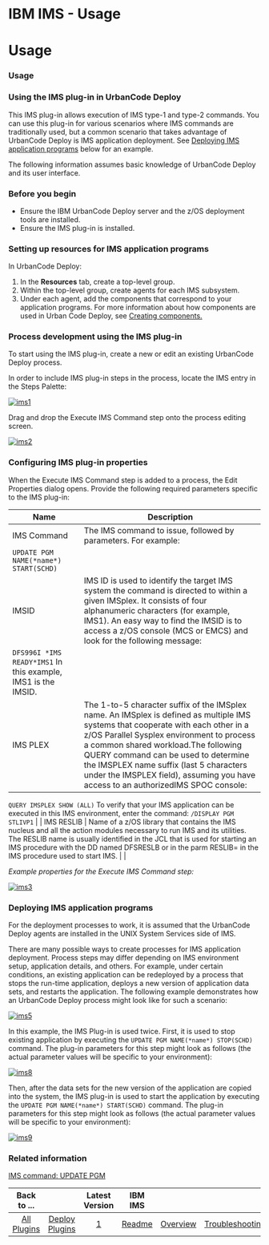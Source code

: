 
IBM IMS - Usage
===============

# Usage



### Usage




 



### Using the IMS plug-in in UrbanCode Deploy


This IMS plug-in allows execution of IMS type-1 and type-2 commands. You can use this plug-in for various scenarios where IMS commands are traditionally used, but a common scenario that takes advantage of UrbanCode Deploy is IMS application deployment. See [Deploying IMS application programs](#deploy_application) below for an example.



The following information assumes basic knowledge of UrbanCode Deploy and its user interface.



### Before you begin


* Ensure the IBM UrbanCode Deploy server and the z/OS deployment tools are installed.
* Ensure the IMS plug-in is installed.



### Setting up resources for IMS application programs


In UrbanCode Deploy:


1. In the **Resources** tab, create a top-level group.
2. Within the top-level group, create agents for each IMS subsystem.
3. Under each agent, add the components that correspond to your application programs. For more information about how components are used in Urban Code Deploy, see [Creating components.](http://www-01.ibm.com/support/knowledgecenter/SS4GSP_6.1.0/com.ibm.udeploy.doc/topics/intro_component.html)



### Process development using the IMS plug-in


To start using the IMS plug-in, create a new or edit an existing UrbanCode Deploy process.


In order to include IMS plug-in steps in the process, locate the IMS entry in the Steps Palette:


[![ims1](ims1.png)](ims1.png)


Drag and drop the Execute IMS Command step onto the process editing screen.


[![ims2](ims2.png)](ims2.png)



### Configuring IMS plug-in properties


When the Execute IMS Command step is added to a process, the Edit Properties dialog opens. Provide the following required parameters specific to the IMS plug-in:




| Name | Description |
| --- | --- |
| IMS Command | The IMS command to issue, followed by parameters. For example:
`UPDATE PGM NAME(*name*) START(SCHD)` |
| IMSID | IMS ID is used to identify the target IMS system the command is directed to within a given IMSplex. It consists of four alphanumeric characters (for example, IMS1). An easy way to find the IMSID is to access a z/OS console (MCS or EMCS) and look for the following message:
`DFS996I *IMS READY*IMS1`  In this example, IMS1 is the IMSID. |
| IMS PLEX | The 1-to-5 character suffix of the IMSplex name. An IMSplex is defined as multiple IMS systems that cooperate with each other in a z/OS Parallel Sysplex environment to process a common shared workload.The following QUERY command can be used to determine the IMSPLEX name suffix (last 5 characters under the IMSPLEX field), assuming you have access to an authorizedIMS SPOC console:
`QUERY IMSPLEX SHOW (ALL)` To verify that your IMS application can be executed in this IMS environment, enter the command:
`/DISPLAY PGM STLIVP1` |
| IMS RESLIB | Name of a z/OS library that contains the IMS nucleus and all the action modules necessary to run IMS and its utilities. The RESLIB name is usually identified in the JCL that is used for starting an IMS procedure with the DD named DFSRESLB or in the parm RESLIB= in the IMS procedure used to start IMS. |
|


*Example properties for the Execute IMS Command step:*


 [![ims3](ims3.png)](ims3.png)


 


### Deploying IMS application programs


For the deployment processes to work, it is assumed that the UrbanCode Deploy agents are installed in the UNIX System Services side of IMS.


There are many possible ways to create processes for IMS application deployment. Process steps may differ depending on IMS environment setup, application details, and others. For example, under certain conditions, an existing application can be redeployed by a process that stops the run-time application, deploys a new version of application data sets, and restarts the application. The following example demonstrates how an UrbanCode Deploy process might look like for such a scenario:


[![ims5](ims5.png)](ims5.png)


In this example, the IMS Plug-in is used twice. First, it is used to stop existing application by executing the `UPDATE PGM NAME(*name*) STOP(SCHD)` command. The plug-in parameters for this step might look as follows (the actual parameter values will be specific to your environment):


[![ims8](ims8.png)](ims8.png)


Then, after the data sets for the new version of the application are copied into the system, the IMS plug-in is used to start the application by executing the `UPDATE PGM NAME(*name*) START(SCHD)` command. The plug-in parameters for this step might look as follows (the actual parameter values will be specific to your environment):


[![ims9](ims9.png)](ims9.png)


### Related information


[IMS command: UPDATE PGM](http://www-01.ibm.com/support/knowledgecenter/SSEPH2_13.1.0/com.ibm.ims13.doc.cr/imscmds/ims_updatepgm.htm)




|Back to ...||Latest Version|IBM IMS |||||
| :---: | :---: | :---: | :---: | :---: | :---: | :---: | :---: |
|[All Plugins](../../index.md)|[Deploy Plugins](../README.md)|[1](https://raw.githubusercontent.com/UrbanCode/IBM-UCD-PLUGINS/main/files/IMSz/IMS_Plugin_v1.zip)|[Readme](README.md)|[Overview](overview.md)|[Troubleshooting](troubleshooting.md)|[Steps](steps.md)|[Downloads](downloads.md)|
